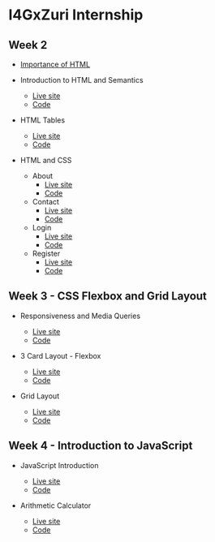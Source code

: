 # I4GxZuri Internship

## Week 2

- [Importance of HTML](https://docs.google.com/document/d/1eAESBCQ_O4yXzFv5ltfD_8mt4uEYb6Y-QvWk2V3Xc30/edit?usp=sharing)

- Introduction to HTML and Semantics
    - [Live site](https://ayobami11.github.io/zuri/introduction/introduction.html)
    - [Code](https://github.com/ayobami11/zuri/blob/main/introduction/introduction.html)

- HTML Tables
    - [Live site](https://ayobami11.github.io/zuri/tables/tables.html)
    - [Code](https://github.com/ayobami11/zuri/blob/main/tables/tables.html)

- HTML and CSS
    - About
        - [Live site](https://ayobami11.github.io/zuri/about-me/about.html)
        - [Code](https://github.com/ayobami11/zuri/blob/main/about-me/about.html)
    - Contact
        - [Live site](https://ayobami11.github.io/zuri/about-me/contact.html)
        - [Code](https://github.com/ayobami11/zuri/blob/main/about-me/contact.html)
    - Login
        - [Live site](https://ayobami11.github.io/zuri/about-me/login.html)
        - [Code](https://github.com/ayobami11/zuri/blob/main/about-me/login.html)
    - Register
        - [Live site](https://ayobami11.github.io/zuri/about-me/register.html)
        - [Code](https://github.com/ayobami11/zuri/blob/main/about-me/register.html)


## Week 3 - CSS Flexbox and Grid Layout

- Responsiveness and Media Queries
    - [Live site](https://ayobami11.github.io/zuri/registration-form)
    - [Code](https://github.com/ayobami11/zuri/blob/main/registration-form/index.html)

- 3 Card Layout - Flexbox
    - [Live site](https://ayobami11.github.io/zuri/layout-task)
    - [Code](https://github.com/ayobami11/zuri/blob/main/layout-task/index.html)

- Grid Layout
    - [Live site](https://ayobami11.github.io/zuri/layout-task/grid.html)
    - [Code](https://github.com/ayobami11/zuri/blob/main/layout-task/grid.html)

## Week 4 - Introduction to JavaScript

- JavaScript Introduction
    - [Live site](https://ayobami11.github.io/zuri/js-intro/introduction.html)
    - [Code](https://github.com/ayobami11/zuri/blob/main/js-intro/introduction.html)

- Arithmetic Calculator
    - [Live site](https://ayobami11.github.io/zuri/js-intro/calculator.html)
    - [Code](https://github.com/ayobami11/zuri/blob/main/js-intro/calculator.html)
